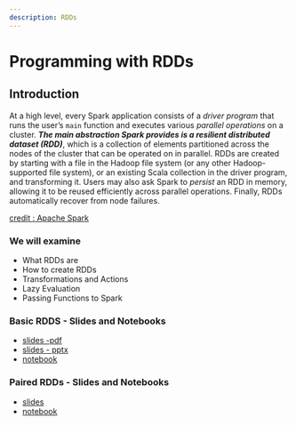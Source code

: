 ```yaml
---
description: RDDs
---
```


# Programming with RDDs

## Introduction

At a high level, every Spark application consists of a _driver program_ that runs the user’s `main` function and executes various _parallel operations_ on a cluster. _**The main abstraction Spark provides is a resilient distributed dataset \(RDD\)**_, which is a collection of elements partitioned across the nodes of the cluster that can be operated on in parallel. RDDs are created by starting with a file in the Hadoop file system \(or any other Hadoop-supported file system\), or an existing Scala collection in the driver program, and transforming it. Users may also ask Spark to _persist_ an RDD in memory, allowing it to be reused efficiently across parallel operations. Finally, RDDs automatically recover from node failures.

[credit : Apache Spark](https://spark.apache.org/docs/latest/rdd-programming-guide.html#overview)

### We will examine

* What RDDs are
* How to create RDDs
* Transformations and Actions
* Lazy Evaluation
* Passing Functions to Spark 

### Basic RDDS - Slides and Notebooks

* [slides -pdf](https://github.com/marilynwaldman/course/blob/master/spark/03-RDDs/01-BasicRdds.pdf)
* [slides - pptx](https://github.com/marilynwaldman/course/blob/master/spark/03-RDDs/01-BasicRdds.pdf)
* [notebook](https://github.com/marilynwaldman/course/blob/master/spark/03-RDDs/01-BasicRdds.ipynb)

### Paired RDDs - Slides and Notebooks

* [slides](https://github.com/marilynwaldman/course/blob/master/spark/03-RDDs/03-KeyValueRdds.pdf)
* [notebook](https://github.com/marilynwaldman/course/blob/master/spark/03-RDDs/03-KeyValueRdds.ipynb)

